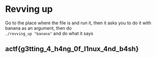 # Revving up

Go to the place where the file is and run it, then it asks you to do it with banana as an argument, then do  
`./revving_up "banana"` and do what it says

## actf{g3tting\_4\_h4ng\_0f\_l1nux\_4nd\_b4sh}

